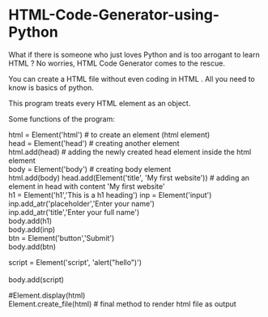 # HTML-Code-Generator-using-Python

What if there is someone who just loves Python and is too arrogant to learn HTML ?
No worries, HTML Code Generator comes to the rescue.

You can create a HTML file without even coding in HTML .
All you need to know is basics of python.

This program treats every HTML element as an object.

Some functions of the program:


html = Element('html')      # to create an element (html element)  <br>
head = Element('head')      # creating another element <br>
html.add(head)              # adding the newly created head element inside the html element <br>
body = Element('body')      # creating body element <br>
html.add(body)
head.add(Element('title', 'My first website'))        # adding an element in head  with content 'My first website' <br>
h1 = Element('h1','This is a h1 heading')
inp = Element('input') <br>
inp.add_atr('placeholder','Enter your name') <br>
inp.add_atr('title','Enter your full name') <br>
body.add(h1) <br>
body.add(inp) <br>
btn = Element('button','Submit') <br>
body.add(btn) <br>

script = Element('script', 'alert("hello")')   <br>  
body.add(script) <br>

#Element.display(html) <br>
Element.create_file(html)    # final method to render html file as output
 
